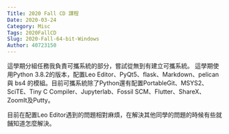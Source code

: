 ```yaml
---
Title: 2020 Fall CD 課程
Date: 2020-03-24 
Category: Misc
Tags: 2020FallCD
Slug: 2020-Fall-64-bit-Windows
Author: 40723150
---
```


這學期分組任務我負責可攜系統的部分，嘗試從無到有建立可攜系統。
這學期使用Python 3.8.2的版本，配置Leo Editor、PyQt5、flask、Markdown、pelican 與 bs4 的模組。目前可攜系統除了Python還有配置PortableGit、MSYS2、SciTE、Tiny C Compiler、Jupyterlab、Fossil SCM、Flutter、ShareX、ZoomIt及Putty。

<!-- PELICAN_END_SUMMARY -->

目前在配置Leo Editor遇到的問題相對麻煩，在解決其他同學的問題的時候有些就餔知道怎麼解決。